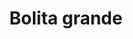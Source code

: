 ---
title: Bolita grande
date: 
draft: false

# descripcion
description : Bolita grande

materials: Plata 925

color: Plateado

dimensions: 9 ml bolita 2cm largo

code: 01-01-0089

type: "Aros"

categories: []

price: $2.170,00

# Images
# first image will be shown in the product page
images:
  # - image: "images/path_to_image"
  # La ubicacion de las imagenes es imagenes/Aros/Aros.Colgantes/01-01-0089-bolita-grande
  - image: "./images/aros/colgantes/01-01-0089-bolita-grande_a.jpeg"
  - image: "./images/aros/colgantes/01-01-0089-bolita-grande_b.jpeg"
---